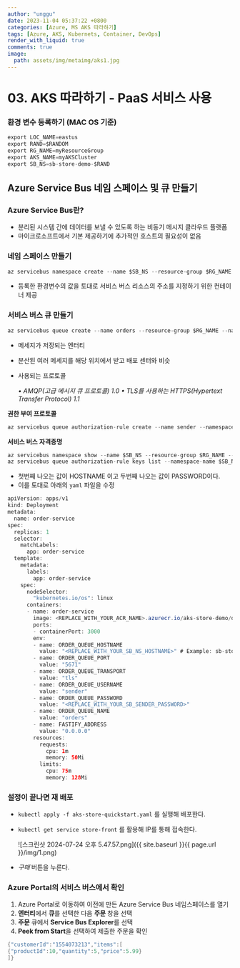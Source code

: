 ```yaml
---
author: "unggu"
date: 2023-11-04 05:37:22 +0800
categories: [Azure, MS AKS 따라하기]
tags: [Azure, AKS, Kubernets, Container, DevOps]
render_with_liquid: true
comments: true
image:
  path: assets/img/metaimg/aks1.jpg
---
```


# 03. AKS 따라하기 - PaaS 서비스 사용

### 환경 변수 등록하기 (MAC OS 기준)

```java
export LOC_NAME=eastus
export RAND=$RANDOM
export RG_NAME=myResourceGroup
export AKS_NAME=myAKSCluster
export SB_NS=sb-store-demo-$RAND
```

## Azure Service Bus 네임 스페이스 및 큐 만들기

### Azure Service Bus란?

- 분리된 시스템 간에 데이터를 보낼 수 있도록 하는 비동기 메시지 클라우드 플랫폼
- 마이크로소프트에서 기본 제공하기에 추가적인 호스트의 필요성이 없음

### 네임 스페이스 만들기

```java
az servicebus namespace create --name $SB_NS --resource-group $RG_NAME --location $LOC_NAME
```

- 등록한 환경변수의 값을 토대로 서비스 버스 리소스의 주소를 지정하기 위한 컨테이너 제공

### 서비스 버스 큐 만들기

```java
az servicebus queue create --name orders --resource-group $RG_NAME --namespace-name $SB_NS
```

- 메세지가 저장되는 엔터티
- 분산된 여러 메세지를 해당 위치에서 받고 배포 센터와 비슷
- 사용되는 프로토콜
    
    *• AMQP(고급 메시지 큐 프로토콜) 1.0
    • TLS를 사용하는 HTTPS(Hypertext Transfer Protocol) 1.1*
    

**권한 부여 프로토콜**

```java
az servicebus queue authorization-rule create --name sender --namespace-name $SB_NS --resource-group $RG_NAME --queue-name orders --rights Send
```

**서비스 버스 자격증명**

```java
az servicebus namespace show --name $SB_NS --resource-group $RG_NAME --query name -o tsv
az servicebus queue authorization-rule keys list --namespace-name $SB_NS --resource-group $RG_NAME --queue-name orders --name sender --query primaryKey -o tsv
```

- 첫번째 나오는 값이 HOSTNAME 이고 두번째 나오는 값이 PASSWORD이다.
- 이를 토대로 아래의 `yaml` 파일을 수정

```java
apiVersion: apps/v1
kind: Deployment
metadata:
  name: order-service
spec:
  replicas: 1
  selector:
    matchLabels:
      app: order-service
  template:
    metadata:
      labels:
        app: order-service
    spec:
      nodeSelector:
        "kubernetes.io/os": linux
      containers:
      - name: order-service
        image: <REPLACE_WITH_YOUR_ACR_NAME>.azurecr.io/aks-store-demo/order-service:latest
        ports:
        - containerPort: 3000
        env:
        - name: ORDER_QUEUE_HOSTNAME
          value: "<REPLACE_WITH_YOUR_SB_NS_HOSTNAME>" # Example: sb-store-demo-123456.servicebus.windows.net
        - name: ORDER_QUEUE_PORT
          value: "5671"
        - name: ORDER_QUEUE_TRANSPORT
          value: "tls"
        - name: ORDER_QUEUE_USERNAME
          value: "sender"
        - name: ORDER_QUEUE_PASSWORD
          value: "<REPLACE_WITH_YOUR_SB_SENDER_PASSWORD>"
        - name: ORDER_QUEUE_NAME
          value: "orders"
        - name: FASTIFY_ADDRESS
          value: "0.0.0.0"
        resources:
          requests:
            cpu: 1m
            memory: 50Mi
          limits:
            cpu: 75m
            memory: 128Mi
```

### 설정이 끝나면 재 배포

- `kubectl apply -f aks-store-quickstart.yaml` 를 실행해 배포한다.
- `kubectl get service store-front` 를 활용해 IP를 통해 접속한다.
    
    ![스크린샷 2024-07-24 오후 5.47.57.png]({{ site.baseurl }}{{ page.url }}/img/1.png)
    
- *구매* 버튼을 누른다.

### Azure Portal의 서비스 버스에서 확인

1. Azure Portal로 이동하여 이전에 만든 Azure Service Bus 네임스페이스를 열기
2. **엔터티**에서 **큐**를 선택한 다음 **주문** 창을 선택
3. **주문** 큐에서 **Service Bus Explorer**를 선택
4. **Peek from Start**을 선택하여 제출한 주문을 확인

```java
{"customerId":"1554073213","items":[
{"productId":10,"quantity":5,"price":5.99}
]}
```